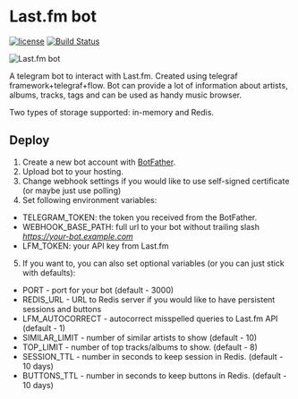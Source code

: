 # Last.fm bot
[![license](https://img.shields.io/github/license/mashape/apistatus.svg?maxAge=2592000)](LICENSE)
[![Build Status](https://travis-ci.org/TheBeastOfCaerbannog/last-fm-bot.svg?branch=master)](https://travis-ci.org/TheBeastOfCaerbannog/last-fm-bot)

![Last.fm bot](http://i.imgur.com/mkgor1u.png)

A telegram bot to interact with Last.fm. Created using telegraf framework+telegraf+flow. Bot can provide a lot of information about artists, albums, tracks, tags and can be used as handy music browser. 

Two types of storage supported: in-memory and Redis.

## Deploy

1. Create a new bot account with [BotFather](https://telegram.me/BotFather).
2. Upload bot to your hosting.
3. Change webhook settings if you would like to use self-signed certificate (or maybe just use polling)
4. Set following environment variables:
 - TELEGRAM_TOKEN: the token you received from the BotFather.
 - WEBHOOK_BASE_PATH: full url to your bot without trailing slash *https://your-bot.example.com*
 - LFM_TOKEN: your API key from Last.fm
5. If you want to, you can also set optional variables (or you can just stick with defaults):
 - PORT - port for your bot (default - 3000)
 - REDIS_URL - URL to Redis server if you would like to have persistent sessions and buttons
 - LFM_AUTOCORRECT - autocorrect misspelled queries to Last.fm API (default - 1)
 - SIMILAR_LIMIT - number of similar artists to show (default - 10)
 - TOP_LIMIT - number of top tracks/albums to show. (default - 8)
 - SESSION_TTL - number in seconds to keep session in Redis. (default - 10 days)
 - BUTTONS_TTL - number in seconds to keep buttons in Redis. (default - 10 days)
